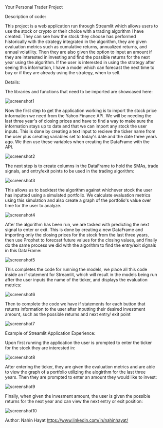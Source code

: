 Your Personal Trader Project

Description of code:

This project is a web application run through Streamlit which allows users to use the stock or crypto or their choice with a trading algorithm I have created. They can see how the stock they choose has performed historically with the strategy integrated in the algorithm, they are given evaluation metrics such as cumulative returns, annualized returns, and annual volatility. Then they are also given the option to input an amount if they are interested in investing and find the possible returns for the next year using the algorithm.  If the user is interested in using the strategy after seeing this information, I have a model which can forecast the next time to buy or if they are already using the strategy, when to sell.

Details:

The libraries and functions that need to be imported are showcased here:

![screenshot1](https://github.com/nahinhayat/MLTradingBotProject/blob/main/screenshots/screenshot1.png)

Now the first step to get the application working is to import the stock price information we need from the Yahoo Finance API. We will be needing the last three year's of closing prices and have to find a way to make sure the information stays up to date and that we can import any stock the user inputs. This is done by creating a text input to recieve the ticker name from the user plus creating variables set to today's date and the date three years ago. We then use these variables when creating the DataFrame with the API. 

![screenshot2](https://github.com/nahinhayat/MLTradingBotProject/blob/main/screenshots/screenshot2.png)

The next step is to create columns in the DataFrame to hold the SMAs, trade signals, and entry/exit points to be used in the trading algorithm:

![screenshot3](https://github.com/nahinhayat/MLTradingBotProject/blob/main/screenshots/screenshot3.png)

This allows us to backtest the algorithm against whichever stock the user has inputted using a simulated portfolio. We calculate evaluation metrics using this simulation and also create a graph of the portfolio's value over time for the user to analyze.

![screenshot4](https://github.com/nahinhayat/MLTradingBotProject/blob/main/screenshots/screenshot4.png)

After the algorithm has been run, we are tasked with predicting the next signal to enter or exit. This is done by creating a new DataFrame and importing only the closing prices for the stock from the last three years, then use Prophet to forecast future values for the closing values, and finally do the same process we did with the algorithm to find the entry/exit signals in this DataFrame:

![screenshot5](https://github.com/nahinhayat/MLTradingBotProject/blob/main/screenshots/screenshot5.png)

This completes the code for running the models, we place all this code inside an if statement for Streamlit, which will result in the models being run after the user inputs the name of the ticker, and displays the evaluation metrics: 

![screenshot6](https://github.com/nahinhayat/MLTradingBotProject/blob/main/screenshots/screenshot6.png)

Then to complete the code we have if statements for each button that returns information to the user after inputting their desired investment amount, such as the possible returns and next entry/ exit point

![screenshot7](https://github.com/nahinhayat/MLTradingBotProject/blob/main/screenshots/screenshot7.png)

Example of Streamlit Application Experience:

Upon first running the application the user is prompted to enter the ticker for the stock they are interested in:

![screenshot8](https://github.com/nahinhayat/MLTradingBotProject/blob/main/screenshots/screenshot8.png)

After entering the ticker, they are given the evaluation metrics and are able to view the graph of a portfolio utilizing the alogirthm for the last three years. Then they are prompted to enter an amount they would like to invest:

![screenshot9](https://github.com/nahinhayat/MLTradingBotProject/blob/main/screenshots/screenshot9.png)

Finally, when given the invesment amount, the user is given the possible returns for the next year and can view the next entry or exit position:

![screenshot10](https://github.com/nahinhayat/MLTradingBotProject/blob/main/screenshots/screenshot10.png)

Author: Nahin Hayat https://www.linkedin.com/in/nahinhayat/